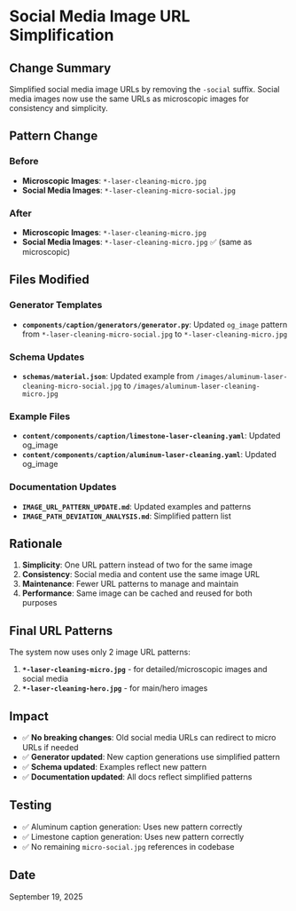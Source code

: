 # Social Media Image URL Simplification

## Change Summary

Simplified social media image URLs by removing the `-social` suffix. Social media images now use the same URLs as microscopic images for consistency and simplicity.

## Pattern Change

### Before
- **Microscopic Images**: `*-laser-cleaning-micro.jpg`
- **Social Media Images**: `*-laser-cleaning-micro-social.jpg` 

### After  
- **Microscopic Images**: `*-laser-cleaning-micro.jpg`
- **Social Media Images**: `*-laser-cleaning-micro.jpg` ✅ (same as microscopic)

## Files Modified

### Generator Templates
- **`components/caption/generators/generator.py`**: Updated `og_image` pattern from `*-laser-cleaning-micro-social.jpg` to `*-laser-cleaning-micro.jpg`

### Schema Updates
- **`schemas/material.json`**: Updated example from `/images/aluminum-laser-cleaning-micro-social.jpg` to `/images/aluminum-laser-cleaning-micro.jpg`

### Example Files
- **`content/components/caption/limestone-laser-cleaning.yaml`**: Updated og_image
- **`content/components/caption/aluminum-laser-cleaning.yaml`**: Updated og_image

### Documentation Updates
- **`IMAGE_URL_PATTERN_UPDATE.md`**: Updated examples and patterns
- **`IMAGE_PATH_DEVIATION_ANALYSIS.md`**: Simplified pattern list

## Rationale

1. **Simplicity**: One URL pattern instead of two for the same image
2. **Consistency**: Social media and content use the same image URL
3. **Maintenance**: Fewer URL patterns to manage and maintain
4. **Performance**: Same image can be cached and reused for both purposes

## Final URL Patterns

The system now uses only 2 image URL patterns:

1. **`*-laser-cleaning-micro.jpg`** - for detailed/microscopic images and social media
2. **`*-laser-cleaning-hero.jpg`** - for main/hero images

## Impact

- ✅ **No breaking changes**: Old social media URLs can redirect to micro URLs if needed
- ✅ **Generator updated**: New caption generations use simplified pattern
- ✅ **Schema updated**: Examples reflect new pattern
- ✅ **Documentation updated**: All docs reflect simplified patterns

## Testing

- ✅ Aluminum caption generation: Uses new pattern correctly
- ✅ Limestone caption generation: Uses new pattern correctly  
- ✅ No remaining `micro-social.jpg` references in codebase

## Date
September 19, 2025

